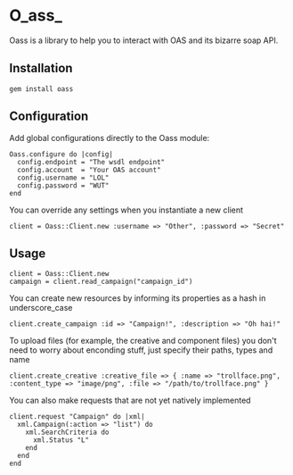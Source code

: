 # O_ass_
Oass is a library to help you to interact with OAS and its bizarre soap API.

## Installation
    gem install oass

## Configuration
Add global configurations directly to the Oass module:

    Oass.configure do |config|
      config.endpoint = "The wsdl endpoint"
      config.account  = "Your OAS account"
      config.username = "LOL"
      config.password = "WUT"
    end

You can override any settings when you instantiate a new client

    client = Oass::Client.new :username => "Other", :password => "Secret"

## Usage
    client = Oass::Client.new
    campaign = client.read_campaign("campaign_id")

You can create new resources by informing its properties as a hash in underscore_case

    client.create_campaign :id => "Campaign!", :description => "Oh hai!"

To upload files (for example, the creative and component files) you don't need to worry about enconding stuff, just specify their paths, types and name

    client.create_creative :creative_file => { :name => "trollface.png", :content_type => "image/png", :file => "/path/to/trollface.png" }

You can also make requests that are not yet natively implemented

    client.request "Campaign" do |xml|
      xml.Campaign(:action => "list") do
        xml.SearchCriteria do
          xml.Status "L"
        end
      end
    end
